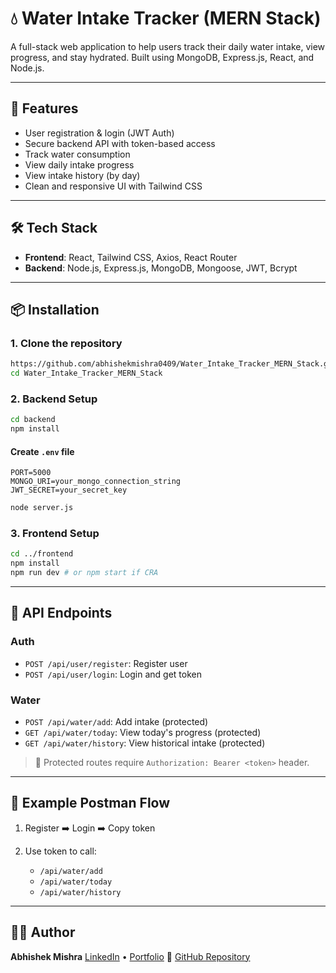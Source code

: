 # 💧 Water Intake Tracker (MERN Stack)

A full-stack web application to help users track their daily water intake, view progress, and stay hydrated. Built using MongoDB, Express.js, React, and Node.js.

---

## 🚀 Features

* User registration & login (JWT Auth)
* Secure backend API with token-based access
* Track water consumption
* View daily intake progress
* View intake history (by day)
* Clean and responsive UI with Tailwind CSS

---

## 🛠️ Tech Stack

* **Frontend**: React, Tailwind CSS, Axios, React Router
* **Backend**: Node.js, Express.js, MongoDB, Mongoose, JWT, Bcrypt

---

## 📦 Installation

### 1. Clone the repository

```bash
https://github.com/abhishekmishra0409/Water_Intake_Tracker_MERN_Stack.git
cd Water_Intake_Tracker_MERN_Stack
```

### 2. Backend Setup

```bash
cd backend
npm install
```

#### Create `.env` file

```env
PORT=5000
MONGO_URI=your_mongo_connection_string
JWT_SECRET=your_secret_key
```

```bash
node server.js
```

### 3. Frontend Setup

```bash
cd ../frontend
npm install
npm run dev # or npm start if CRA
```

---

## 🔑 API Endpoints

### Auth

* `POST /api/user/register`: Register user
* `POST /api/user/login`: Login and get token

### Water

* `POST /api/water/add`: Add intake (protected)
* `GET /api/water/today`: View today's progress (protected)
* `GET /api/water/history`: View historical intake (protected)

> 🔐 Protected routes require `Authorization: Bearer <token>` header.

---

## 🧪 Example Postman Flow

1. Register ➡️ Login ➡️ Copy token
2. Use token to call:

   * `/api/water/add`
   * `/api/water/today`
   * `/api/water/history`

---

## 👨‍💻 Author

**Abhishek Mishra**
[LinkedIn](https://linkedin.com/in/abhishekmishra04) • [Portfolio](https://abhishekmishra-0409.web.app)
📁 [GitHub Repository](https://github.com/abhishekmishra0409/Water_Intake_Tracker_MERN_Stack.git)
